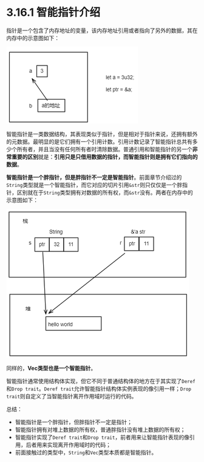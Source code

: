 # 3.16.1 智能指针介绍

指针是一个包含了内存地址的变量，该内存地址引用或者指向了另外的数据，其在内存中的示意图如下：

![注释](../../assets/18.png)

智能指针是一类数据结构，其表现类似于指针，但是相对于指针来说，还拥有额外的元数据。最明显的是它们拥有一个引用计数。引用计数记录了智能指针总共有多少个所有者，并且当没有任何所有者时清除数据。普通引用和智能指针的另一个**非常重要的区别**就是：**引用只是只借用数据的指针，而智能指针则是拥有它们指向的数据**。

**智能指针是一个胖指针，但是胖指针不一定是智能指针**。前面章节介绍过的```String```类型就是一个智能指针，而它对应的切片引用```&str```则只仅仅是一个胖指针，区别就在于```String```类型拥有对数据的所有权，而```&str```没有。两者在内存中的示意图如下：

![注释](../../assets/19.png)

同样的，**Vec类型也是一个智能指针**。

智能指针通常使用结构体实现，但它不同于普通结构体的地方在于其实现了```Deref```和```Drop trait```。```Deref trait```允许智能指针结构体实例表现的像引用一样；```Drop trait```则自定义了当智能指针离开作用域时运行的代码。

总结：
- 智能指针是一个胖指针，但胖指针不一定是指针；
- 智能指针拥有对堆上数据的所有权，普通胖指针没有堆上数据的所有权；
- 智能指针实现了```Deref trait```和```Drop trait```，前者用来让智能指针表现的像引用，后者用来实现离开作用域时的代码；
- 前面接触过的类型中，```String```和```Vec```类型本质都是智能指针。
